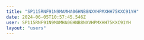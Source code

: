 ```yaml
---
title: "SP115RNF91N9MAMHA06HNB8NXVHPMXHH75KXC91YH"
date: 2024-06-05T10:57:45.546Z
user: SP115RNF91N9MAMHA06HNB8NXVHPMXHH75KXC91YH
layout: "users"
---
```

    